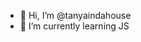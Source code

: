 - 👋 Hi, I’m @tanyaindahouse
- 🌱 I’m currently learning JS


<!---
tanyaindahouse/tanyaindahouse is a ✨ special ✨ repository because its `README.md` (this file) appears on your GitHub profile.
You can click the Preview link to take a look at your changes.
--->
